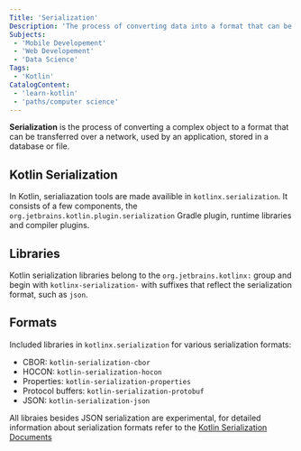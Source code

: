 ```yaml
---
Title: 'Serialization'
Description: 'The process of converting data into a format that can be stored or transmitted.'
Subjects:
 - 'Mobile Developement'
 - 'Web Developement'
 - 'Data Science'
Tags:
 - 'Kotlin'
CatalogContent:
 - 'learn-kotlin'
 - 'paths/computer science'
---
```


**Serialization** is the process of converting a complex object to a format that can be transferred over a network, used by an application, stored in a database or file.

## Kotlin Serialization

In Kotlin, serialiazation tools are made availible in `kotlinx.serialization`. It consists of a few components, the `org.jetbrains.kotlin.plugin.serialization` Gradle plugin, runtime libraries and compiler plugins.

## Libraries

Kotlin serialization libraries belong to the `org.jetbrains.kotlinx:` group and begin with `kotlinx-serialization-` with suffixes that reflect the serialization format, such as `json`.

## Formats

Included libraries in `kotlinx.serialization` for various serialization formats:

 - CBOR: `kotlin-serialization-cbor`
 - HOCON: `kotlin-serialization-hocon`
 - Properties: `kotlin-serialization-properties`
 - Protocol buffers: `kotlin-serialization-protobuf`
 - JSON: `kotlin-serialization-json`

All libraies besides JSON serialization are experimental, for detailed information about serialization formats refer to the [Kotlin Serialization Documents](https://github.com/Kotlin/kotlinx.serialization/blob/master/formats/README.md)
